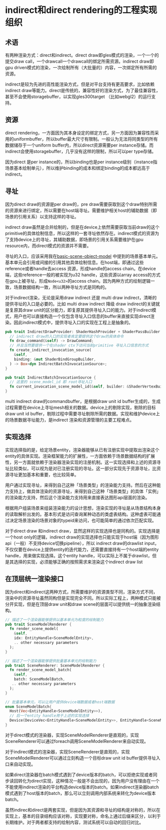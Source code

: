 # indirect和direct rendering的工程实现组织

## 术语

有两种渲染方式：direct和indirect。direct draw即gles模式的渲染，一个一个的提交draw call，一个drawcall一个drawcall的绑定所需资源。indirect draw即gpu driven模式的渲染，一次绘制所有（大批量的）内容，一次绑定所有所需的资源。

indirect是较为先进的高性能渲染方式，但是对平台支持有更高要求，比如依赖indirect draw等能力。direct是传统的，兼容性好的渲染方式，为了最佳兼容性，甚至不会使用storagebuffer，以实现gles300target （比如webgl2）的运行支持。

## 资源

direct rendering，一方面因为其本身设定的绑定方式，另一方面因为兼容性而采用的uniformbuffer，所以buffer最大尺寸有限制。一般认为无法将同类型的所有数据储存于一个uniform buffer内，所以direct资源需要per instance存储。而indirect会使用storagebuffer，几乎没有这样的限制，所以可以per type存储。

因为direct 是per instance的，所以binding也是per instance级别（instance指场景基本绘制单元），所以维护binding的成本和绑定binding的成本都远高于indirect。

## 寻址

因为direct draw的资源是per draw的，pre draw需要获取到这个draw特别所需的资源来进行绑定，所以需要在host端寻址。需要维护相关host的辅助数据（即场景的引用关系）以支持这样的寻址。

indirect draw虽然是合并绘制的，但是在device上依然需要获取当前draw的这个primitive的具体绘制信息，所以这样的一套寻址依然存在。indirect模式的资源为了支持device上的寻址，其辅助数据，即场景的引用关系需要维护在gpu resource内，而direct模式的资源并不需要。

寻址的入口，应该采用我在[basic-scene-object-model](../editor-engineering/basic-scene-object-model.md) 中提到的场景基本单元。基本单元会引用或间接的引用其他具体绘制信息。在host端，即通过这些reference或者handle去access 资源，形成handle的access chain。在device端，这些reference一般的被实现为u32 handle，这些资源以array access的方式在gpu上被寻址，形成`Node<u32>`的access chain。因为两种方式的绘制逻辑一致，场景数据结构一致，所以两种寻址方式是同构的。

对于indirect渲染，无论是采用draw indirect 还是 multi draw indirect，清晰的提供寻址的入口是必要的。比如 multi draw indirect 降级 draw indirect的关键就是复原其draw unit的区分能力，即复原其提供寻址入口的能力。对于indirect模式，用户也可以直接构造一个仅包含寻址入口信息的buffer来直接实现direct渲染。因此indirect模式中，提供寻址入口的实现在工程上是抽象的。

```rust
pub trait IndirectDrawProvider: ShaderHashProvider + ShaderPassBuilder {
  // indirect draw的入口的实现者肯定要提供这个draw的具体命令
  fn draw_command(&self) -> DrawCommand;
  // 并且当然要提供一个在shader ctx下访问当前primitive 寻址入口信息的方式
  fn create_indirect_invocation_source(
    &self,
    binding: &mut ShaderBindGroupBuilder,
  ) -> Box<dyn IndirectBatchInvocationSource>;
}

pub trait IndirectBatchInvocationSource {
  // 这里的 scene_model_id 即 root寻址入口
  fn current_invocation_scene_model_id(&self, builder: &ShaderVertexBuilder) -> Node<u32>;
}

```

multi indirect draw的commandbuffer，是根据draw unit id buffer生成的，生成过程需要在device上寻址mesh相关的数据。device上的剔除实现，剔除的目标draw unit id buffer，剔除过程中需要寻址剔除所需的数据。实现和维护device上的场景数据寻址能力，是indirect 渲染和资源管理的主要工程难点。

## 实现选择

实现选择指的是，给定场景entity，渲染器能够从已有注册实现中提取出渲染这个entity的具体实现。渲染框架能力的扩展性，一方面依赖于场景数据结构的扩展性，另一方面就依赖于渲染器渲染实现的注册机制。这一实现选择和上述的资源寻址比较类似，可以视为是对已注册实现的寻址。这一部分实现先于资源寻址，比资源寻址更加基本和重要，也比较简单。

用户通过实现寻址，来得到自己这种「场景类型」的渲染能力支持。然后在这种能力支持上，做具体渲染的资源寻址，来得到自己这种「场景类型」的具体「实例」的渲染能力支持，然后这个渲染能力支持用来直接表达图形api层面的渲染。

根据用户组装场景来组装渲染能力的设计思想，渲染实现的寻址是从场景结构本身的读取解析出发的。基本形式是访问查询某种动态的类虚表结构。这种虚表可能通过决定场景渲染的场景对象的typeid来访问，也可能简单的通过依次匹配实现。

对于direct draw 和indirect draw，显然这样的实现选择也是同构的。实现选择是一个host only的逻辑，indirect draw的实现选择也只能实现于host端（因为图形api（一般）不支持device切换pipeline），所以 indirect draw的drawlist input，不仅仅要在device上提供entity的迭代能力，还需要直接持有一个host端的entity handle，用来做实现选择。这个entity handle，可以实际上不属于drawlist，但是其选择的实现，必须能够正确的按照需求来渲染这个indirect draw list

## 在顶层统一渲染接口

因为direct和indirect这两种方式，所需要维护的资源类型不同，渲染方式不同，渲染中的资源寻址虽然同构但是实现完全不同。所以实际工程上，两种模式只能被分开实现，但是在顶层draw unit和draw scene的层面可以提供统一的抽象渲染结构。

```rust
// 描述了一个渲染器能够提供以基本单元为粒度的绘制能力
pub trait SceneModelRenderer {
  fn render_scene_model(
    &self,
    idx: EntityHandle<SceneModelEntity>,
    .. other necessary parameters
  );
}

// 描述了一个渲染器能够提供批量基本单元的绘制能力
pub trait SceneRenderer: SceneModelRenderer {
  fn render_scene_model_batch(
    &self, 
    batch: SceneModelBatch,  
   .. other necessary parameters
  );
}

// 批量基本单元，可以让用户提供device端数据或者host端数据
enum SceneModelBatch{
  Host(Vec<EntityHandle<SceneModelEntity>>), 
  // 后一个entity handle用于上述的实现选择
  Device(DeviceVec<EntityHandle<SceneModelEntity>>, EntityHandle<SceneModelEntity>)
}

```

对于direct模式的渲染器，实现SceneModelRenderer是直观的，实现 SceneRenderer可以通过foreach调用SceneModelRenderer来自动实现。

对于indirect模式的渲染器，实现SceneRenderer是直观的，实现SceneModelRenderer可以通过立刻构造一个目标draw unit id buffer提供寻址入口来自动实现。

如果direct渲染器在batch模式遇到了device版本的batch，可以拒绝实现或者同步读回转化为direct实现，这种情况一般是不会出现的，因为用户没有理由在一个不能使用indirect渲染的平台构造device版本的batch。如果indirect渲染器batch模式遇到了host版本的batch，那么可以立刻调用内部系统来转化为device版本batch。

虽然indirec和direct是两套实现，但是因为其资源和寻址的结构是对称的，所以在实现上，基本的目录结构应该对称，实现要对称，命名上通过后缀来区分，以利于长期维护。对于两者都支持的绘制内容，测试系统可以自动的回归对比。
